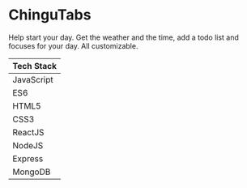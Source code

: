 <h1>ChinguTabs</h1>
Help start your day. Get the weather and the time, add a todo list and focuses for your day. All customizable.
<br/>


| Tech Stack  |
| ------------- | 
| JavaScript |
| ES6  |
| HTML5  |
| CSS3  |
| ReactJS  |
| NodeJS  |
| Express  |
| MongoDB  |
